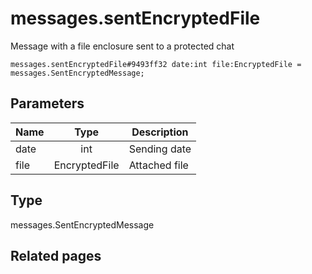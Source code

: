 # messages.sentEncryptedFile
Message with a file enclosure sent to a protected chat

```
messages.sentEncryptedFile#9493ff32 date:int file:EncryptedFile = messages.SentEncryptedMessage;
```

## Parameters
| Name | Type | Description |
| ---- | :----: | ----------- |
| date | int | Sending date |
| file | EncryptedFile | Attached file |


## Type
messages.SentEncryptedMessage

## Related pages
